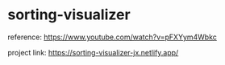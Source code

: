# sorting-visualizer

reference: https://www.youtube.com/watch?v=pFXYym4Wbkc

project link: https://sorting-visualizer-jx.netlify.app/
